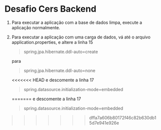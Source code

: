 # Desafio Cers Backend

1. Para executar a aplicação com a base de dados limpa, execute a aplicação normalmente.

2. Para executar a aplicação com uma carga de dados, vá até o arquivo application.properties, 
e altere a linha 15 <blockquote>spring.jpa.hibernate.ddl-auto=create</blockquote> para <p> <blockquote>spring.jpa.hibernate.ddl-auto=none</blockquote>
<<<<<<< HEAD
e descomente a linha 17 <p><blockquote> spring.datasource.initialization-mode=embedded </blockquote>
=======
e descomente a linha 17 <p><blockquote> spring.datasource.initialization-mode=embedded </blockquote>

>>>>>>> dffa7a606b80172f46c82b630db15d7e941e926e
